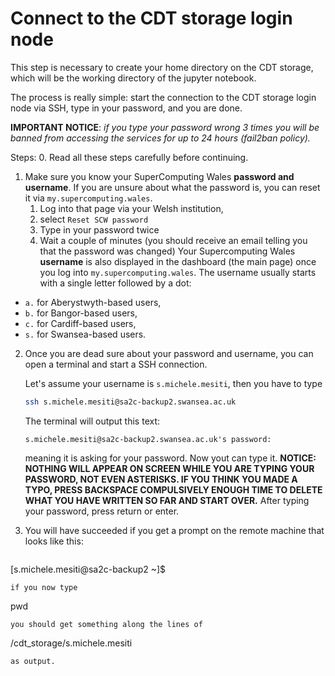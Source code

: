# Connect to the CDT storage login node

This step is necessary 
to create your home directory
on the CDT storage,
which will be the working directory 
of the jupyter notebook.

The process is really simple:
start the connection 
to the CDT storage login node 
via SSH, 
type in your password,
and you are done.

**IMPORTANT NOTICE**: 
*if you type your password wrong 3 times
you will be banned from accessing the services
for up to 24 hours (fail2ban policy).*

Steps:
0. Read all these steps carefully before continuing.
1. Make sure you know your SuperComputing Wales 
   **password and username**.
   If you are unsure about what the password is,
   you can reset it via
   `my.supercomputing.wales`.
   1. Log into that page via your Welsh institution,
   2. select `Reset SCW password`
   3. Type in your password twice
   4. Wait a couple of minutes 
      (you should receive an email
      telling you that the password was changed)
  Your Supercomputing Wales **username**
  is also displayed in the dashboard
  (the main page)
  once you log into `my.supercomputing.wales`.
  The username usually starts with a single letter
  followed by a dot:
  - `a.` for Aberystwyth-based users,
  - `b.` for Bangor-based users,
  - `c.` for Cardiff-based users,
  - `s.` for Swansea-based users.

2. Once you are dead sure about your password and username,
   you can open a terminal and start a SSH connection.
   
   Let's assume your username is `s.michele.mesiti`,
   then you have to type
   ```bash
   ssh s.michele.mesiti@sa2c-backup2.swansea.ac.uk
   ```
   The terminal will output this text:
   ```
   s.michele.mesiti@sa2c-backup2.swansea.ac.uk's password:
   ```
   meaning it is asking for your password.
   Now yout can type it.
   **NOTICE: NOTHING WILL APPEAR ON SCREEN WHILE YOU ARE TYPING YOUR PASSWORD,
   NOT EVEN ASTERISKS.
   IF YOU THINK YOU MADE A TYPO, PRESS BACKSPACE COMPULSIVELY
   ENOUGH TIME TO DELETE WHAT YOU HAVE WRITTEN SO FAR
   AND START OVER.** 
   After typing your password, press return or enter.
3. You will have succeeded 
   if you get a prompt on the remote machine that looks like this:
   ```
  [s.michele.mesiti@sa2c-backup2 ~]$ 
   ```
   if you now type
   ```
   pwd
   ```
   you should get something along the lines of
   ```
   /cdt_storage/s.michele.mesiti
   ```
   as output.
   
   
   




